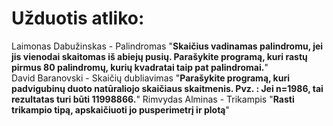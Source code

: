 # Užduotis atliko:  
Laimonas Dabužinskas - Palindromas "**Skaičius vadinamas palindromu, jei jis vienodai skaitomas iš abiejų pusių. Parašykite programą, kuri rastų pirmus 80 palindromų, kurių kvadratai taip pat palindromai.**"  
David Baranovski -  Skaičių dubliavimas "**Parašykite programą, kuri padvigubinų duoto natūraliojo skaičiaus skaitmenis. Pvz. : Jei n=1986, tai rezultatas turi būti 11998866.**"
Rimvydas Alminas -  Trikampis "**Rasti trikampio tipą, apskaičiuoti jo pusperimetrį ir plotą**"
